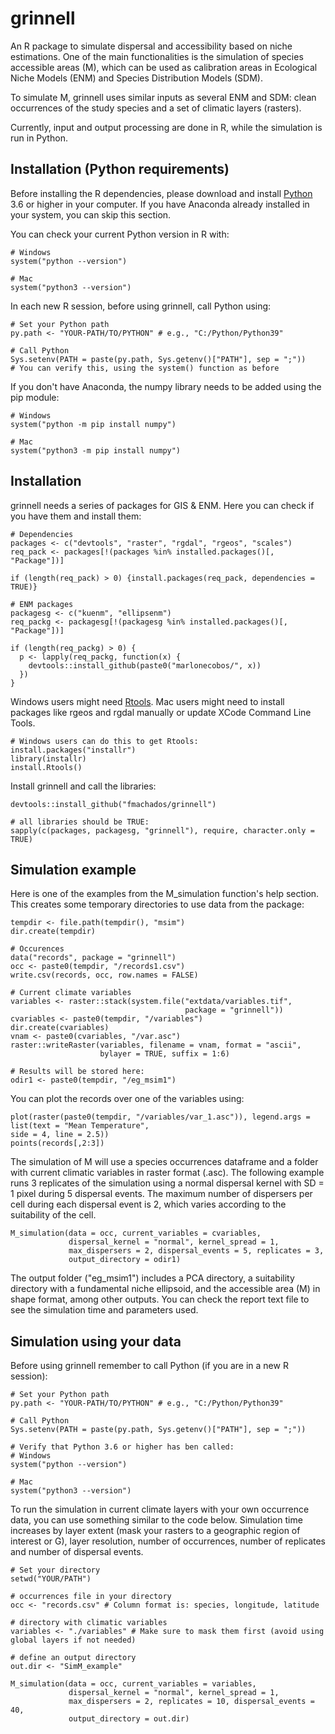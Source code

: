 # grinnell
An R package to simulate dispersal and accessibility based on niche estimations. One of the main functionalities is the simulation of species accessible areas (M), which can be used as calibration areas in Ecological Niche Models (ENM) and Species Distribution Models (SDM).

To simulate M, grinnell uses similar inputs as several ENM and SDM: clean occurrences of the study species and a set of climatic layers (rasters).

Currently, input and output processing are done in R, while the simulation is run in Python.

## Installation (Python requirements)
Before installing the R dependencies, please download and install [Python](https://www.python.org/downloads/) 3.6 or higher in your computer. If you have Anaconda already installed in your system, you can skip this section.

You can check your current Python version in R with:
```
# Windows
system("python --version")

# Mac
system("python3 --version")
```
In each new R session, before using grinnell, call Python using:
```
# Set your Python path
py.path <- "YOUR-PATH/TO/PYTHON" # e.g., "C:/Python/Python39"

# Call Python
Sys.setenv(PATH = paste(py.path, Sys.getenv()["PATH"], sep = ";"))
# You can verify this, using the system() function as before
```
If you don't have Anaconda, the numpy library needs to be added using the pip module:
```
# Windows
system("python -m pip install numpy")

# Mac
system("python3 -m pip install numpy")
```

## Installation
grinnell needs a series of packages for GIS & ENM. Here you can check if you have them and install them:
```
# Dependencies
packages <- c("devtools", "raster", "rgdal", "rgeos", "scales")
req_pack <- packages[!(packages %in% installed.packages()[, "Package"])]

if (length(req_pack) > 0) {install.packages(req_pack, dependencies = TRUE)}

# ENM packages
packagesg <- c("kuenm", "ellipsenm") 
req_packg <- packagesg[!(packagesg %in% installed.packages()[, "Package"])]

if (length(req_packg) > 0) {
  p <- lapply(req_packg, function(x) {
    devtools::install_github(paste0("marlonecobos/", x))
  })
}
```
Windows users might need [Rtools](http://cran.r-project.org/bin/windows/Rtools/). Mac users might need to install packages like rgeos and rgdal manually or update XCode Command Line Tools.
```
# Windows users can do this to get Rtools:
install.packages("installr")
library(installr)
install.Rtools()
```
Install grinnell and call the libraries:
```
devtools::install_github("fmachados/grinnell")

# all libraries should be TRUE:
sapply(c(packages, packagesg, "grinnell"), require, character.only = TRUE)
```

## Simulation example
Here is one of the examples from the M_simulation function's help section. This creates some temporary directories to use data from the package:
```
tempdir <- file.path(tempdir(), "msim")
dir.create(tempdir)

# Occurences
data("records", package = "grinnell")
occ <- paste0(tempdir, "/records1.csv")
write.csv(records, occ, row.names = FALSE)

# Current climate variables
variables <- raster::stack(system.file("extdata/variables.tif",
                                       package = "grinnell"))
cvariables <- paste0(tempdir, "/variables") 
dir.create(cvariables)
vnam <- paste0(cvariables, "/var.asc")
raster::writeRaster(variables, filename = vnam, format = "ascii",
                    bylayer = TRUE, suffix = 1:6)

# Results will be stored here:
odir1 <- paste0(tempdir, "/eg_msim1")
```
You can plot the records over one of the variables using:
```
plot(raster(paste0(tempdir, "/variables/var_1.asc")), legend.args = list(text = "Mean Temperature",
side = 4, line = 2.5))
points(records[,2:3])
```
The simulation of M will use a species occurrences dataframe and a folder with current climatic variables in raster format (.asc). The following example runs 3 replicates of the simulation using a normal dispersal kernel with SD = 1 pixel during 5 dispersal events. The maximum number of dispersers per cell during each dispersal event is 2, which varies according to the suitability of the cell.
```
M_simulation(data = occ, current_variables = cvariables,
             dispersal_kernel = "normal", kernel_spread = 1,
             max_dispersers = 2, dispersal_events = 5, replicates = 3,
             output_directory = odir1)
```
The output folder ("eg_msim1") includes a PCA directory, a suitability directory with a fundamental niche ellipsoid, and the accessible area (M) in shape format, among other outputs. You can check the report text file to see the simulation time and parameters used.

## Simulation using your data
Before using grinnell remember to call Python (if you are in a new R session):
```
# Set your Python path
py.path <- "YOUR-PATH/TO/PYTHON" # e.g., "C:/Python/Python39"

# Call Python
Sys.setenv(PATH = paste(py.path, Sys.getenv()["PATH"], sep = ";"))

# Verify that Python 3.6 or higher has ben called:
# Windows
system("python --version")

# Mac
system("python3 --version")
```
To run the simulation in current climate layers with your own occurrence data, you can use something similar to the code below. Simulation time increases by layer extent (mask your rasters to a geographic region of interest or G), layer resolution, number of occurrences, number of replicates and number of dispersal events.
```
# Set your directory
setwd("YOUR/PATH")

# occurrences file in your directory
occ <- "records.csv" # Column format is: species, longitude, latitude

# directory with climatic variables 
variables <- "./variables" # Make sure to mask them first (avoid using global layers if not needed)

# define an output directory
out.dir <- "SimM_example" 

M_simulation(data = occ, current_variables = variables,
             dispersal_kernel = "normal", kernel_spread = 1,
             max_dispersers = 2, replicates = 10, dispersal_events = 40,
             output_directory = out.dir)
```
